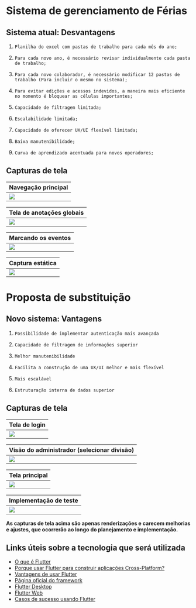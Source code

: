 # Sistema de gerenciamento de Férias

## Sistema atual: Desvantagens

1.     Planilha do excel com pastas de trabalho para cada mês do ano;
2.     Para cada novo ano, é necessário revisar individualmente cada pasta de trabalho;
3.     Para cada novo colaborador, é necessário modificar 12 pastas de trabalho (Para incluir o mesmo no sistema);
4.     Para evitar edições e acessos indevidos, a maneira mais eficiente no momento é bloquear as células importantes;
5.     Capacidade de filtragem limitada;
6.     Escalabilidade limitada;
7.     Capacidade de oferecer UX/UI flexível limitada;
8.     Baixa manutenibilidade;
9.     Curva de aprendizado acentuada para novos operadores;

## Capturas de tela

<!-- Captura de tela 1 -->
| Navegação principal                     |
| --------------------------------------- |
| <img src="old/month%20navigation.gif" > |

<!-- Captura de tela 2 -->
| Tela de anotações globais                 |
| ----------------------------------------- |
| <img src="old/global%20annotations.gif" > |

<!-- Captura de tela 3 -->
| Marcando os eventos                       |
| ----------------------------------------- |
| <img src="old/tags%20demonstration.gif" > |

<!-- Captura de tela 4 -->
| Captura estática             |
| ---------------------------- |
| <img src="old/screen1.png" > |




#

# Proposta de substituição

## Novo sistema: Vantagens

1.     Possibilidade de implementar autenticação mais avançada
2.     Capacidade de filtragem de informações superior
3.     Melhor manutenibilidade
4.     Facilita a construção de uma UX/UI melhor e mais flexível
5.     Mais escalável
6.     Estruturação interna de dados superior

## Capturas de tela

<!-- Captura de tela 1 -->
| Tela de login                                            |
| -------------------------------------------------------- |
| <img src="new/presentation/1%20-%20Authentication.png" > |

<!-- Captura de tela 2 -->
| Visão do administrador (selecionar divisão)               |
| --------------------------------------------------------- |
| <img src="new/presentation/2%20-%20Admin%20Home%20.png" > |

<!-- Captura de tela 3 -->
| Tela principal                                                       |
| -------------------------------------------------------------------- |
| <img src="new/presentation/3%20-%20Month%20time%20line%20view.png" > |

<!-- Captura de tela 4 -->
| Implementação de teste                                                                                      |
| ----------------------------------------------------------------------------------------------------------- |
| <img src="/Gerenciamento%20de%20férias/new/presentation/cassi_vacation_management-2020-07-27-10-05-51.gif"> |

 **As capturas de tela acima são apenas renderizações e carecem melhorias e ajustes, que ocorrerão ao longo do planejamento e implementação.**

## Links úteis sobre a tecnologia que será utilizada
* [O que é Flutter](https://iugu.com/blog/o-que-e-flutter/)
* [Porque usar Flutter para construir aplicações Cross-Platform?](https://www.cleveroad.com/blog/why-use-flutter)
* [Vantagens de usar Flutter](https://www.agatetepe.com.br/flutter-vs-reagir-nativo-comparacao-detalhada-semelhancas-e-superioridade/#:~:text=%20Vantagens%20De%20Flutter%20%201%20Documenta%C3%A7%C3%A3o%20limpa%2C,uma%20implementa%C3%A7%C3%A3o%20de%20mudan%C3%A7a%20mais%20r%C3%A1pida%20More%20)
* [Página oficial do framework](https://flutter.dev/)
* [Flutter Desktop](https://flutter.dev/desktop)
* [Flutter Web](https://flutter.dev/web)
* [Casos de sucesso usando Flutter](https://flutter.dev/showcase)